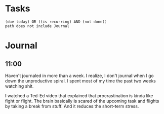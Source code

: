 # Tasks
```tasks
(due today) OR ((is recurring) AND (not done))
path does not include Journal
```
# Journal
## 11:00
Haven't journaled in more than a week. I realize, I don't journal when I go down the unproductive spiral. I spent most of my time the past two weeks watching shit.

I watched a Ted-Ed video that explained that procrastination is kinda like fight or flight. The brain basically is scared of the upcoming task and flights by taking a break from stuff. And it reduces the short-term stress.
